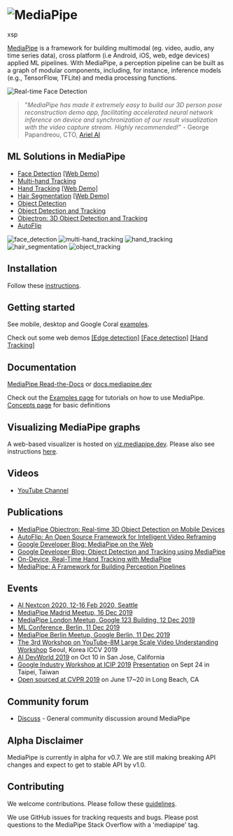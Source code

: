 ![MediaPipe](mediapipe/docs/images/mediapipe_small.png?raw=true "MediaPipe logo")
=======================================================================

xsp

[MediaPipe](http://mediapipe.dev) is a framework for building multimodal (eg. video, audio, any time series data), cross platform (i.e Android, iOS, web, edge devices) applied ML pipelines. With MediaPipe, a perception pipeline can be built as a graph of modular components, including, for instance, inference models (e.g., TensorFlow, TFLite) and media processing functions.

![Real-time Face Detection](mediapipe/docs/images/realtime_face_detection.gif)

> "<em>MediaPipe has made it extremely easy to build our 3D person pose reconstruction demo app, facilitating accelerated neural network inference on device and synchronization of our result visualization with the video capture stream. Highly recommended!</em>" - George Papandreou, CTO, [Ariel AI](https://arielai.com)

## ML Solutions in MediaPipe

* [Face Detection](mediapipe/docs/face_detection_mobile_gpu.md) [[Web Demo]](https://viz.mediapipe.dev/runner/demos/face_detection/face_detection.html)
* [Multi-hand Tracking](mediapipe/docs/multi_hand_tracking_mobile_gpu.md)
* [Hand Tracking](mediapipe/docs/hand_tracking_mobile_gpu.md) [[Web Demo]](https://viz.mediapipe.dev/runner/demos/hand_tracking/hand_tracking.html)
* [Hair Segmentation](mediapipe/docs/hair_segmentation_mobile_gpu.md) [[Web Demo]](https://viz.mediapipe.dev/runner/demos/hair_segmentation/hair_segmentation.html)
* [Object Detection](mediapipe/docs/object_detection_mobile_gpu.md)
* [Object Detection and Tracking](mediapipe/docs/object_tracking_mobile_gpu.md)
* [Objectron: 3D Object Detection and Tracking](mediapipe/docs/objectron_mobile_gpu.md)
* [AutoFlip](mediapipe/docs/autoflip.md)

![face_detection](mediapipe/docs/images/mobile/face_detection_android_gpu_small.gif)
![multi-hand_tracking](mediapipe/docs/images/mobile/multi_hand_tracking_android_gpu_small.gif)
![hand_tracking](mediapipe/docs/images/mobile/hand_tracking_3d_android_gpu_small.gif)
![hair_segmentation](mediapipe/docs/images/mobile/hair_segmentation_android_gpu_small.gif)
![object_tracking](mediapipe/docs/images/mobile/object_tracking_android_gpu_small.gif)

## Installation
Follow these [instructions](mediapipe/docs/install.md).

## Getting started
See mobile, desktop and Google Coral [examples](mediapipe/docs/examples.md).

Check out some web demos [[Edge detection]](https://viz.mediapipe.dev/runner/demos/edge_detection/edge_detection.html) [[Face detection]](https://viz.mediapipe.dev/runner/demos/face_detection/face_detection.html) [[Hand Tracking]](https://viz.mediapipe.dev/runner/demos/hand_tracking/hand_tracking.html)

## Documentation
[MediaPipe Read-the-Docs](https://mediapipe.readthedocs.io/) or [docs.mediapipe.dev](https://docs.mediapipe.dev)

Check out the [Examples page](https://mediapipe.readthedocs.io/en/latest/examples.html) for tutorials on how to use MediaPipe. [Concepts page](https://mediapipe.readthedocs.io/en/latest/concepts.html) for basic definitions

## Visualizing MediaPipe graphs
A web-based visualizer is hosted on [viz.mediapipe.dev](https://viz.mediapipe.dev/). Please also see instructions [here](mediapipe/docs/visualizer.md).

## Videos
*  [YouTube Channel](https://www.youtube.com/channel/UCObqmpuSMx-usADtL_qdMAw)

## Publications
* [MediaPipe Objectron: Real-time 3D Object Detection on Mobile Devices](https://mediapipe.page.link/objectron-aiblog)
* [AutoFlip: An Open Source Framework for Intelligent Video Reframing](https://mediapipe.page.link/autoflip)
* [Google Developer Blog: MediaPipe on the Web](https://mediapipe.page.link/webdevblog)
* [Google Developer Blog: Object Detection and Tracking using MediaPipe](https://mediapipe.page.link/objecttrackingblog)
* [On-Device, Real-Time Hand Tracking with MediaPipe](https://ai.googleblog.com/2019/08/on-device-real-time-hand-tracking-with.html)
* [MediaPipe: A Framework for Building Perception Pipelines](https://arxiv.org/abs/1906.08172)

## Events
* [AI Nextcon 2020, 12-16 Feb 2020, Seattle](http://aisea20.xnextcon.com/)
* [MediaPipe Madrid Meetup, 16 Dec 2019](https://www.meetup.com/Madrid-AI-Developers-Group/events/266329088/)
* [MediaPipe London Meetup, Google 123 Building, 12 Dec 2019](https://www.meetup.com/London-AI-Tech-Talk/events/266329038)
* [ML Conference, Berlin, 11 Dec 2019](https://mlconference.ai/machine-learning-advanced-development/mediapipe-building-real-time-cross-platform-mobile-web-edge-desktop-video-audio-ml-pipelines/)
* [MediaPipe Berlin Meetup, Google Berlin, 11 Dec 2019](https://www.meetup.com/Berlin-AI-Tech-Talk/events/266328794/)
* [The 3rd Workshop on YouTube-8M Large Scale Video Understanding Workshop](https://research.google.com/youtube8m/workshop2019/index.html) Seoul, Korea ICCV 2019
* [AI DevWorld 2019](https://aidevworld.com) on Oct 10 in San Jose, California
* [Google Industry Workshop at ICIP 2019](http://2019.ieeeicip.org/?action=page4&id=14#Google) [Presentation](https://docs.google.com/presentation/d/e/2PACX-1vRIBBbO_LO9v2YmvbHHEt1cwyqH6EjDxiILjuT0foXy1E7g6uyh4CesB2DkkEwlRDO9_lWfuKMZx98T/pub?start=false&loop=false&delayms=3000&slide=id.g556cc1a659_0_5) on Sept 24 in Taipei, Taiwan
* [Open sourced at CVPR 2019](https://sites.google.com/corp/view/perception-cv4arvr/mediapipe) on June 17~20 in Long Beach, CA

## Community forum
*  [Discuss](https://groups.google.com/forum/#!forum/mediapipe) - General community discussion around MediaPipe

## Alpha Disclaimer
MediaPipe is currently in alpha for v0.7. We are still making breaking API changes and expect to get to stable API by v1.0.

## Contributing
We welcome contributions. Please follow these [guidelines](./CONTRIBUTING.md).

We use GitHub issues for tracking requests and bugs. Please post questions to the MediaPipe Stack Overflow with a 'mediapipe' tag.
